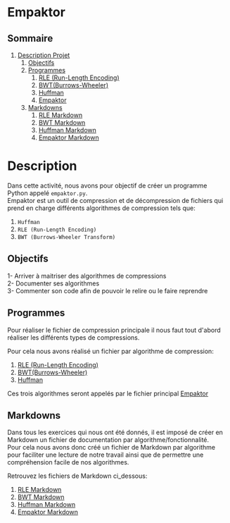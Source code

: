 # Empaktor
## Sommaire
1. [Description Projet](#description)
    1. [Objectifs](#objectifs)
    2. [Programmes](#programmes)
        1. [RLE (Run-Length Encoding)](./empaktor/cmp_rle/rle.py)
        2. [BWT(Burrows-Wheeler)](./empaktor/cmp_burrows/burrows_wheeler.py)
        3. [Huffman](./empaktor/cmp_huffman/huffman.py)
        4. [Empaktor](./empaktor/empaktor.py)
    3. [Markdowns](#markdowns)  
        1. [RLE Markdown](./markdowns/rle.md)
        2. [BWT Markdown](./markdowns/burrows.md)
        3. [Huffman Markdown](./markdowns/huffman.md)
        4. [Empaktor Markdown](./empaktor/README_empaktor.md)

# Description
Dans cette activité, nous avons pour objectif de créer un programme Python appelé ```empaktor.py```.  
Empaktor est un outil de compression et de décompression de fichiers qui prend en charge différents algorithmes de compression tels que:
1. ```Huffman```
2. ```RLE (Run-Length Encoding)```
3. ```BWT (Burrows-Wheeler Transform)```

## Objectifs
1- Arriver à maitriser des algorithmes de compressions  
2- Documenter ses algorithmes  
3- Commenter son code afin de pouvoir le relire ou le faire reprendre
## Programmes

Pour réaliser le fichier de compression principale il nous faut tout d'abord réaliser les différents types de compressions.

Pour cela nous avons réalisé un fichier par algorithme de compression:

1. [RLE (Run-Length Encoding)](./empaktor/cmp_rle/rle.py)
2. [BWT(Burrows-Wheeler)](./empaktor/cmp_burrows/burrows_wheeler.py)
3. [Huffman](./empaktor/cmp_huffman/huffman.py)

Ces trois algorithmes seront appelés par le fichier principal [Empaktor](./empaktor/empaktor.py)

## Markdowns

Dans tous les exercices qui nous ont été donnés, il est imposé de créer en Markdown un fichier de documentation par algorithme/fonctionnalité.  
Pour cela nous avons donc créé un fichier de Markdown par algorithme pour faciliter une lecture de notre travail ainsi que de permettre une compréhension facile de nos algorithmes.

Retrouvez les fichiers de Markdown ci_dessous:

1. [RLE Markdown](./markdowns/rle.md)
2. [BWT Markdown](./markdowns/burrows.md)
3. [Huffman Markdown](./markdowns/huffman.md)
4. [Empaktor Markdown](./empaktor/README_empaktor.md)
